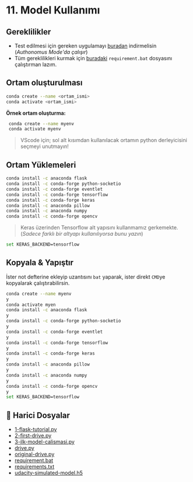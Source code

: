 # 11. Model Kullanımı

## Gereklilikler

* Test edilmesi için gereken uygulamayı [buradan](https://github.com/yedehrab/self-driving-car-sim) indirmelisin (*Authonomus Mode'da çalışır*)
* Tüm gereklilikleri kurmak için [buradaki](./requirement.bat) `requirement.bat` dosyasını çalıştırman lazım.

## Ortam oluşturulması

```bash
conda create --name <ortam_ismi>
conda activate <ortam_ismi>
```

**Örnek ortam oluşturma:**

```bash
 conda create --name myenv
 conda activate myenv
 ```

 > VScode için; sol alt kısımdan kullanılacak ortamın python derleyicisini seçmeyi unutmayın!

## Ortam Yüklemeleri

```bash
conda install -c anaconda flask
conda install -c conda-forge python-socketio
conda install -c conda-forge eventlet
conda install -c conda-forge tensorflow
conda install -c conda-forge keras
conda install -c anaconda pillow
conda install -c anaconda numpy
conda install -c conda-forge opencv
```

> Keras üzerinden Tensorflow alt yapısını kullanmamız gerkemekte. (*Sadece farklı bir altyapı kullanılıyorsa bunu yazın*)

```bash
set KERAS_BACKEND=tensorflow
```

## Kopyala & Yapıştır

İster not defterine ekleyip uzantısını `bat` yaparak, ister direkt `CMD`ye kopyalarak çalıştırabilirsin.

```bash
conda create --name myenv
y
conda activate myen
conda install -c anaconda flask
y
conda install -c conda-forge python-socketio
y
conda install -c conda-forge eventlet
y
conda install -c conda-forge tensorflow
y
conda install -c conda-forge keras
y
conda install -c anaconda pillow
y
conda install -c anaconda numpy
y
conda install -c conda-forge opencv
y
set KERAS_BACKEND=tensorflow
```

<!--Index-->

## 📂 Harici Dosyalar

- [1-flask-tutorial.py](./1-flask-tutorial.py)
- [2-first-drive.py](./2-first-drive.py)
- [3-ilk-model-calismasi.py](./3-ilk-model-calismasi.py)
- [drive.py](./drive.py)
- [original-drive.py](./original-drive.py)
- [requirement.bat](./requirement.bat)
- [requirements.txt](./requirements.txt)
- [udacity-simulated-model.h5](./udacity-simulated-model.h5)

<!--Index-->
